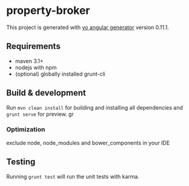 # property-broker

This project is generated with [yo angular generator](https://github.com/yeoman/generator-angular)
version 0.11.1.

## Requirements

 * maven 3.1+
 * nodejs with npm
 * (optional) globally installed grunt-cli

## Build & development

Run `mvn clean install` for building and installing all dependencies and `grunt serve` for preview.
gr
### Optimization

exclude node, node_modules and bower_components in your IDE

## Testing

Running `grunt test` will run the unit tests with karma.
